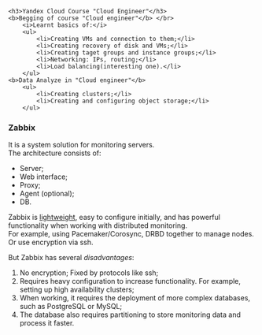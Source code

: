 	<h3>Yandex Cloud Course "Cloud Engineer"</h3>
	<b>Begging of course "Cloud engineer"</b> </br>
		<i>Learnt basics of:</i>
		<ul>
			<li>Creating VMs and connection to them;</li>
			<li>Creating recovery of disk and VMs;</li>
			<li>Creating taget groups and instance groups;</li>
			<li>Networking: IPs, routing;</li>
			<li>Load balancing(interesting one).</li>
		</ul>
	<b>Data Analyze in "Cloud engineer"</b>
		<ul>
			<li>Creating clusters;</li>
			<li>Creating and configuring object storage;</li>
		</ul>


<h3>Zabbix</h3>
It is a system solution for monitoring servers. </br>
The architecture consists of:
<ul>
	<li>Server;</li>
	<li>Web interface;</li>
	<li>Proxy;</li>
	<li>Agent (optional);</li>
	<li>DB.</li>
</ul>

<p>
	Zabbix is <u>lightweight</u>, easy to configure initially, and has powerful functionality when working with distributed monitoring.</br>
	For example, using Pacemaker/Corosync, DRBD together to manage nodes.</br>
	Or use encryption via ssh.</br>
</p>
But Zabbix has several <i>disadvantages</i>:
<ol type="1">
	<li>No encryption; Fixed by protocols like ssh;</li>
	<li>Requires heavy configuration to increase functionality. For example, setting up high availability clusters;</li>
	<li>When working, it requires the deployment of more complex databases, such as PostgreSQL or MySQL;</li>
	<li>The database also requires partitioning to store monitoring data and process it faster.</li>
</ol>

